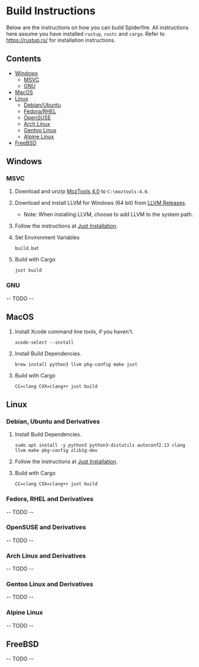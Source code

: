 # Build Instructions

Below are the instructions on how you can build Spiderfire.
All instructions here assume you have installed `rustup`, `rustc` and `cargo`. Refer to https://rustup.rs/ for installation instructions.

## Contents

- [Windows](#windows)
	- [MSVC](#msvc)
	- [GNU](#gnu)
- [MacOS](#macos)
- [Linux](#linux)
	- [Debian/Ubuntu](#debian-ubuntu-and-derivatives)
	- [Fedora/RHEL](#fedora-rhel-and-derivatives)
	- [OpenSUSE](#opensuse-and-derivatives)
	- [Arch Linux](#arch-linux-and-derivatives)
	- [Gentoo Linux](#gentoo-linux-and-derivatives)
	- [Alpine Linux](#alpine-linux)
- [FreeBSD](#freebsd)

## Windows

### MSVC

1. Download and unzip [MozTools 4.0](https://github.com/servo/servo-build-deps/releases/download/msvc-deps/moztools-4.0.zip) to `C:\moztools-4.0`.
2. Download and install LLVM for Windows (64 bit) from [LLVM Releases](https://github.com/llvm/llvm-project/releases/latest).
   - Note: When installing LLVM, choose to add LLVM to the system path.

3. Follow the instructions at [Just Installation](https://github.com/casey/just#installation).

4. Set Environment Variables
	```batch
	build.bat
	```

5. Build with Cargo
	```batch
	just build
	```

### GNU

-- TODO --

## MacOS

1. Install Xcode command line tools, if you haven't.
	```shell
	xcode-select --install
	```

2. Install Build Dependencies.
	```shell
	brew install python3 llvm pkg-config make just
	```

3. Build with Cargo
	```shell
	CC=clang CXX=clang++ just build
	```

## Linux

### Debian, Ubuntu and Derivatives

1. Install Build Dependencies.
	```shell
	sudo apt install -y python3 python3-distutils autoconf2.13 clang llvm make pkg-config zlib1g-dev
	```

2. Follow the instructions at [Just Installation](https://github.com/casey/just#installation).

3. Build with Cargo
	```shell
	CC=clang CXX=clang++ just build
	```

### Fedora, RHEL and Derivatives

-- TODO --

### OpenSUSE and Derivatives

-- TODO --

### Arch Linux and Derivatives

-- TODO --

### Gentoo Linux and Derivatives

-- TODO --

### Alpine Linux

-- TODO --

## FreeBSD

-- TODO --
